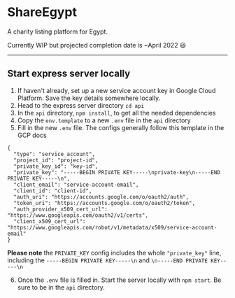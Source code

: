 # ShareEgypt

A charity listing platform for Egypt.

Currently WIP but projected completion date is ~April 2022 😃

---

## Start express server locally
1. If haven't already, set up a new service account key in Google Cloud Platform. Save the key details somewhere locally. 
2. Head to the express server directory `cd api`
3. In the `api` directory, `npm install`, to get all the needed dependencies
4. Copy the `env.template` to a new `.env` file in the `api` directory
5. Fill in the new `.env` file. The configs generally follow this template in the GCP docs
```text
{
  "type": "service_account",
  "project_id": "project-id",
  "private_key_id": "key-id",
  "private_key": "-----BEGIN PRIVATE KEY-----\nprivate-key\n-----END PRIVATE KEY-----\n",
  "client_email": "service-account-email",
  "client_id": "client-id",
  "auth_uri": "https://accounts.google.com/o/oauth2/auth",
  "token_uri": "https://accounts.google.com/o/oauth2/token",
  "auth_provider_x509_cert_url": "https://www.googleapis.com/oauth2/v1/certs",
  "client_x509_cert_url": "https://www.googleapis.com/robot/v1/metadata/x509/service-account-email"
}
```
**Please note** the `PRIVATE_KEY` config includes the whole `"private_key"` line, including the `-----BEGIN PRIVATE KEY-----\n` and `\n-----END PRIVATE KEY-----\n`

6. Once the `.env` file is filled in. Start the server locally with `npm start`. Be sure to be in the `api` directory.
